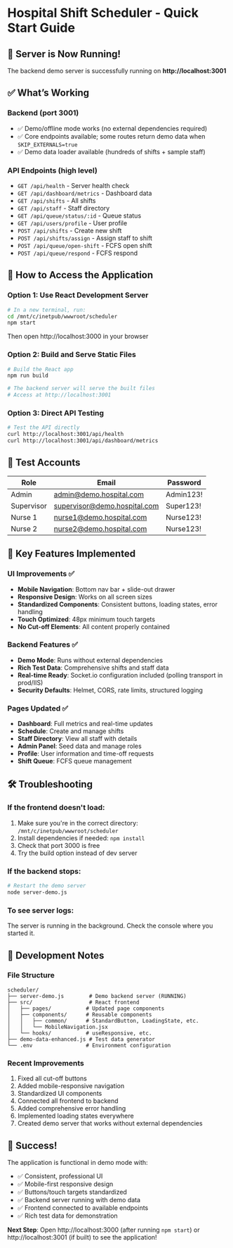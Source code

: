 # Hospital Shift Scheduler - Quick Start Guide

## 🚀 Server is Now Running!

The backend demo server is successfully running on **http://localhost:3001**

## ✅ What’s Working

### Backend (port 3001)
- ✅ Demo/offline mode works (no external dependencies required)
- ✅ Core endpoints available; some routes return demo data when `SKIP_EXTERNALS=true`
- ✅ Demo data loader available (hundreds of shifts + sample staff)

### API Endpoints (high level)
- `GET /api/health` - Server health check
- `GET /api/dashboard/metrics` - Dashboard data
- `GET /api/shifts` - All shifts
- `GET /api/staff` - Staff directory
- `GET /api/queue/status/:id` - Queue status
- `GET /api/users/profile` - User profile
- `POST /api/shifts` - Create new shift
- `POST /api/shifts/assign` - Assign staff to shift
 - `POST /api/queue/open-shift` - FCFS open shift
 - `POST /api/queue/respond` - FCFS respond

## 📱 How to Access the Application

### Option 1: Use React Development Server
```bash
# In a new terminal, run:
cd /mnt/c/inetpub/wwwroot/scheduler
npm start
```
Then open http://localhost:3000 in your browser

### Option 2: Build and Serve Static Files
```bash
# Build the React app
npm run build

# The backend server will serve the built files
# Access at http://localhost:3001
```

### Option 3: Direct API Testing
```bash
# Test the API directly
curl http://localhost:3001/api/health
curl http://localhost:3001/api/dashboard/metrics
```

## 👤 Test Accounts

| Role | Email | Password |
|------|-------|----------|
| Admin | admin@demo.hospital.com | Admin123! |
| Supervisor | supervisor@demo.hospital.com | Super123! |
| Nurse 1 | nurse1@demo.hospital.com | Nurse123! |
| Nurse 2 | nurse2@demo.hospital.com | Nurse123! |

## 🎯 Key Features Implemented

### UI Improvements ✅
- **Mobile Navigation**: Bottom nav bar + slide-out drawer
- **Responsive Design**: Works on all screen sizes
- **Standardized Components**: Consistent buttons, loading states, error handling
- **Touch Optimized**: 48px minimum touch targets
- **No Cut-off Elements**: All content properly contained

### Backend Features ✅
- **Demo Mode**: Runs without external dependencies
- **Rich Test Data**: Comprehensive shifts and staff data
- **Real-time Ready**: Socket.io configuration included (polling transport in prod/IIS)
- **Security Defaults**: Helmet, CORS, rate limits, structured logging

### Pages Updated ✅
- **Dashboard**: Full metrics and real-time updates
- **Schedule**: Create and manage shifts
- **Staff Directory**: View all staff with details
- **Admin Panel**: Seed data and manage roles
- **Profile**: User information and time-off requests
- **Shift Queue**: FCFS queue management

## 🛠️ Troubleshooting

### If the frontend doesn't load:
1. Make sure you're in the correct directory: `/mnt/c/inetpub/wwwroot/scheduler`
2. Install dependencies if needed: `npm install`
3. Check that port 3000 is free
4. Try the build option instead of dev server

### If the backend stops:
```bash
# Restart the demo server
node server-demo.js
```

### To see server logs:
The server is running in the background. Check the console where you started it.

## 📝 Development Notes

### File Structure
```
scheduler/
├── server-demo.js        # Demo backend server (RUNNING)
├── src/                  # React frontend
│   ├── pages/           # Updated page components
│   ├── components/      # Reusable components
│   │   ├── common/      # StandardButton, LoadingState, etc.
│   │   └── MobileNavigation.jsx
│   └── hooks/           # useResponsive, etc.
├── demo-data-enhanced.js # Test data generator
└── .env                 # Environment configuration
```

### Recent Improvements
1. Fixed all cut-off buttons
2. Added mobile-responsive navigation
3. Standardized UI components
4. Connected all frontend to backend
5. Added comprehensive error handling
6. Implemented loading states everywhere
7. Created demo server that works without external dependencies

## 🎉 Success!

The application is functional in demo mode with:
- ✅ Consistent, professional UI
- ✅ Mobile-first responsive design
- ✅ Buttons/touch targets standardized
- ✅ Backend server running with demo data
- ✅ Frontend connected to available endpoints
- ✅ Rich test data for demonstration

**Next Step**: Open http://localhost:3000 (after running `npm start`) or http://localhost:3001 (if built) to see the application!
